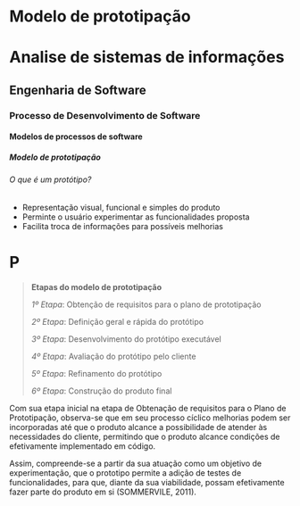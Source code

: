 # Modelo de prototipação

# Analise de sistemas de informações 
## Engenharia de Software 
### Processo de Desenvolvimento de Software 
#### Modelos de processos de software 
##### Modelo de prototipação
###### O que é um protótipo?

- Representação visual, funcional e simples do produto
- Perminte o usuário experimentar as funcionalidades proposta
- Facilita troca de informações para possíveis melhorias

# P

> **Etapas do modelo de prototipação**
>
> *1º Etapa*: Obtenção de requisitos para o plano de prototipação
> 
> *2º Etapa*: Definição geral e rápida do protótipo
> 
> *3º Etapa*: Desenvolvimento do protótipo executável
> 
> *4º Etapa*: Avaliação do protótipo pelo cliente
> 
> *5º Etapa*: Refinamento do protótipo
> 
> *6º Etapa*: Construção do produto final

Com sua etapa inicial na etapa de Obtenação de requisitos para o Plano de Prototipação, observa-se que em seu processo cíclico melhorias podem ser incorporadas até que o produto alcance a possibilidade de atender às necessidades do cliente, permitindo que o produto alcance condições de efetivamente implementado em código.

Assim, compreende-se a partir da sua atuação como um objetivo de experimentação, que o prototipo permite a adição de testes de funcionalidades, para que, diante da sua viabilidade, possam efetivamente fazer parte do produto em si (SOMMERVILE, 2011).